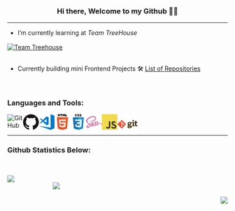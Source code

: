 ### <div align="center">Hi there, Welcome to my Github 👋🏼</div>

---
* I’m currently learning at <i>Team TreeHouse</i>
<a href="https://teamtreehouse.com/home">
<img align="center" alt="Team Treehouse" width="165px" src="https://upload.wikimedia.org/wikipedia/en/a/a3/Treehouse%27s_logo_%28Jan_2015%29.png" />
  </a>

<br />
<br />

* Currently building mini Frontend Projects  🛠  [List of Repositories](https://github.com/tru-izo?tab=repositories)

<br />

### Languages and Tools:

<img align="left" alt="GitHub" width="36px" src="https://design.firefox.com/product-identity/firefox-developer-edition/firefox-logo-developer-edition.png" />
<img align="left" alt="GitHub" width="36px" src="https://raw.githubusercontent.com/github/explore/78df643247d429f6cc873026c0622819ad797942/topics/github/github.png" />
<img align="left" alt="Visual Studio Code" width="36px" src="https://raw.githubusercontent.com/github/explore/80688e429a7d4ef2fca1e82350fe8e3517d3494d/topics/visual-studio-code/visual-studio-code.png" />
<img align="left" alt="HTML5" width="36px" src="https://raw.githubusercontent.com/github/explore/80688e429a7d4ef2fca1e82350fe8e3517d3494d/topics/html/html.png" />
<img align="left" alt="CSS3" width="36px" src="https://raw.githubusercontent.com/github/explore/80688e429a7d4ef2fca1e82350fe8e3517d3494d/topics/css/css.png" />
<img align="left" alt="Sass" width="36px" src="https://raw.githubusercontent.com/github/explore/80688e429a7d4ef2fca1e82350fe8e3517d3494d/topics/sass/sass.png" />
<img align="left" alt="JavaScript" width="36px" src="https://raw.githubusercontent.com/github/explore/80688e429a7d4ef2fca1e82350fe8e3517d3494d/topics/javascript/javascript.png" />
<img align="left" alt="Git" width="46px" src="https://raw.githubusercontent.com/github/explore/80688e429a7d4ef2fca1e82350fe8e3517d3494d/topics/git/git.png" />

<br />
<br />

---

### Github Statistics Below:
<br />

[<img align="left" width="400" src="https://github-readme-stats.vercel.app/api?username=tru-izo&show_icons=true"/>](https://github.com/tru-izo/)
[<img align="right" width="400" src="https://github-readme-stats.vercel.app/api/top-langs/?username=tru-izo&layout=compact"/>](https://github.com/tru-izo/github-readme-stats)


<br />
<p align="right">
  <a href="https://komarev.com/ghpvc/?username=tru-izo&color=brightgreen">
    <img align="center" src="https://komarev.com/ghpvc/?username=tru-izo&color=brightgreen">
  </a>
</p>
  

